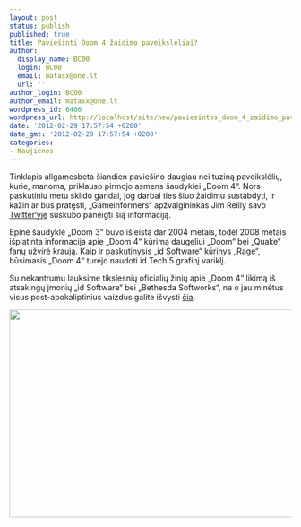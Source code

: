 ```yaml
---
layout: post
status: publish
published: true
title: Paviešinti Doom 4 žaidimo paveikslėliai?
author:
  display_name: BC00
  login: BC00
  email: matasx@one.lt
  url: ''
author_login: BC00
author_email: matasx@one.lt
wordpress_id: 6406
wordpress_url: http://localhost/site/new/paviesintos_doom_4_zaidimo_paveiksleliai/
date: '2012-02-29 17:57:54 +0200'
date_gmt: '2012-02-29 17:57:54 +0200'
categories:
- Naujienos
---
```

<p>
	Tinklapis allgamesbeta &scaron;iandien pavie&scaron;ino daugiau nei tuziną paveikslėlių, kurie, manoma, priklauso pirmojo asmens &scaron;audyklei &bdquo;Doom 4&ldquo;. Nors paskutiniu metu sklido gandai, jog darbai ties &scaron;iuo žaidimu sustabdyti, ir kažin ar bus pratęsti, &bdquo;Gameinformers&ldquo; apžvalgininkas Jim Reilly savo <span style="background-color:#(color);"><span style="color: rgb(0, 255, 0);"><a href="https://twitter.com/#!/jimreilly/status/174547627722022913">Twitter&lsquo;yje</a></span></span> suskubo paneigti &scaron;ią informaciją.</p>
<p>
	Epinė &scaron;audyklė &bdquo;Doom 3&ldquo; buvo i&scaron;leista dar 2004 metais, todėl 2008 metais i&scaron;platinta informacija apie &bdquo;Doom 4&ldquo; kūrimą daugeliui &bdquo;Doom&ldquo; bei &bdquo;Quake&ldquo; fanų užvirė kraują. Kaip ir paskutinysis &bdquo;id Software&ldquo; kūrinys &bdquo;Rage&ldquo;, būsimasis &bdquo;Doom 4&ldquo; turėjo naudoti id Tech 5 grafinį variklį.</p>
<p>
	Su nekantrumu lauksime tikslesnių oficialių žinių apie &bdquo;Doom 4&ldquo; likimą i&scaron; atsakingų įmonių &bdquo;id Software&ldquo; bei &bdquo;Bethesda Softworks&ldquo;, na o jau minėtus visus post-apokaliptinius vaizdus galite i&scaron;vysti <a href="http://www.allgamesbeta.com/2012/02/rumor-doom-4-cancelled-leaked.html">čia</a>.</p>
<p>
	<img alt="" src="http://technews.lt/userfiles/229c.jpg" style="width: 620px; height: 371px;" /></p>
